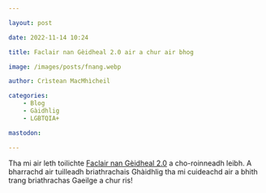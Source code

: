 ```yaml
---

layout: post

date: 2022-11-14 10:24

title: Faclair nan Gèidheal 2.0 air a chur air bhog

image: /images/posts/fnang.webp

author: Crìstean MacMhìcheil

categories:
    - Blog
    - Gàidhlig
    - LGBTQIA+

mastodon:

---
```


Tha mi air leth toilichte [Faclair nan Gèidheal 2.0](http://faclair.lgbt/) a cho-roinneadh leibh. A bharrachd air tuilleadh briathrachais Ghàidhlig tha mi cuideachd air a bhith trang briathrachas Gaeilge a chur ris!
